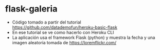 # flask-galeria

- Código tomado a partir del tutorial <https://github.com/datademofun/heroku-basic-flask>
- En ese tutorial se ve como hacerlo con Heroku CLI
- La aplicación usa el framework Flask (python) y muestra la fecha y una imagen aleatoria tomada de <https://loremflickr.com/>
